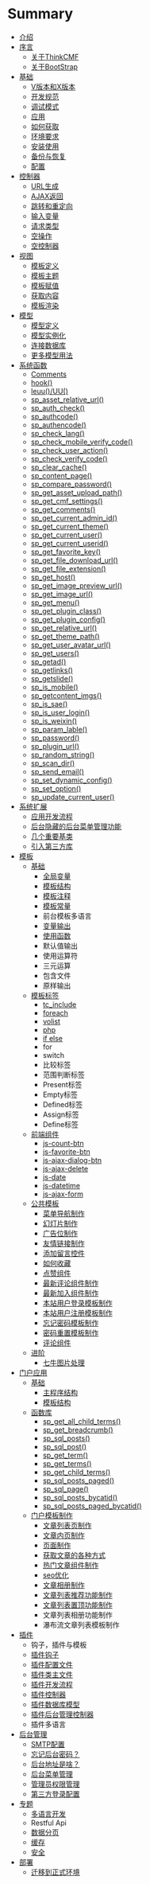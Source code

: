 # Summary

* [介绍](README.md)
* [序言](preface.md)
    * [关于ThinkCMF](about.md)
    * [关于BootStrap](bootstrap.md)
* [基础](foundation.md)
    * [V版本和X版本](base/x_v_difference.md)
    * [开发规范](base/coding_standards.md)
    * [调试模式](base/debug_mode.md)
    * [应用](app.md)
    * [如何获取](base/get_methods.md)
    * [环境要求](base/environmental_requirement.md)
    * [安装使用](base/install.md)
    * [备份与恢复](base/backup_restore.md)
    * [配置](config.md)
* [控制器](controller.md)
    * [URL生成](url.md)
    * [AJAX返回](controller/ajax_return.md)
    * [跳转和重定向](controller/redirect.md)
    * [输入变量](controller/input.md)
    * [请求类型](controller/request_type.md)
    * [空操作](controller/empty_action.md)
    * [空控制器](controller/empty_controller.md)
* [视图](view.md)
    * [模板定义](view/theme.md)
    * [模板主题](view/theme_detail.md)
    * [模板赋值](view/assign.md)
    * [获取内容](view/fetch.md)
    * [模板渲染](view/display.md)
* [模型](model.md)
    * [模型定义](model/definition.md)
    * [模型实例化](model/instancing.md)
    * [连接数据库](lian_jie_shu_ju_ku.md)
    * [更多模型用法](model/more_help.md)
* [系统函数](core_functions.md)
    * [Comments](functions/comments.md)
    * [hook\(\)](functions/hook.md)
    * [leuu\(\)\/UU\(\)](functions/leuu.md)
    * [sp\_asset\_relative\_url\(\)](functions/sp_asset_relative_url.md)
    * [sp\_auth\_check\(\)](functions/sp_auth_check.md)
    * [sp\_authcode\(\)](functions/sp_auth_code.md)
    * [sp\_authencode\(\)](functions/sp_auth_encode.md)
    * [sp\_check\_lang\(\)](sp_check_lang.md)
    * [sp\_check\_mobile\_verify\_code\(\)](spcheckmobileverifycode.md)
    * [sp\_check\_user\_action\(\)](functions/sp_check_user_action.md)
    * [sp\_check\_verify\_code\(\)](functions/sp_check_verify_code.md)
    * [sp\_clear\_cache\(\)](functions/sp_clear_cache.md)
    * [sp\_content\_page\(\)](functions/sp_content_page.md)
    * [sp\_compare\_password\(\)](spcomparepassword.md)
    * [sp\_get\_asset\_upload\_path\(\)](spgetassetuploadpath.md)
    * [sp\_get\_cmf\_settings\(\)](functions/sp_get_cmf_settings.md)
    * [sp\_get\_comments\(\)](functions/sp_get_comments.md)
    * [sp\_get\_current\_admin\_id\(\)](functions/sp_get_current_admin_id.md)
    * [sp\_get\_current\_theme\(\)](spgetcurrenttheme.md)
    * [sp\_get\_current\_user\(\)](functions/sp_get_current_user.md)
    * [sp\_get\_current\_userid\(\)](functions/sp_get_current_userid.md)
    * [sp\_get\_favorite\_key\(\)](functions/sp_get_favorite_key.md)
    * [sp\_get\_file\_download\_url\(\)](spgetfiledownloadurl.md)
    * [sp\_get\_file\_extension\(\)](spgetfileextension.md)
    * [sp\_get\_host\(\)](functions/sp_get_host.md)
    * [sp\_get\_image\_preview\_url\(\)](spgetimagepreviewurl.md)
    * [sp\_get\_image\_url\(\)](spgetimageurl.md)
    * [sp\_get\_menu\(\)](functions/sp_get_menu.md)
    * [sp\_get\_plugin\_class\(\)](functions/sp_get_plugin_class.md)
    * [sp\_get\_plugin\_config\(\)](functions/sp_get_plugin_config.md)
    * [sp\_get\_relative\_url\(\)](functions/sp_get_relative_url.md)
    * [sp\_get\_theme\_path\(\)](functions/sp_get_theme_path.md)
    * [sp\_get\_user\_avatar\_url\(\)](spgetuseravatarurl.md)
    * [sp\_get\_users\(\)](functions/sp_get_users.md)
    * [sp\_getad\(\)](functions/sp_getad.md)
    * [sp\_getlinks\(\)](functions/sp_getlinks.md)
    * [sp\_getslide\(\)](functions/sp_getslide.md)
    * [sp\_is\_mobile\(\)](functions/sp_is_mobile.md)
    * [sp\_getcontent\_imgs\(\)](functions/sp_getcontent_imgs.md)
    * [sp\_is\_sae\(\)](functions/sp_is_sae.md)
    * [sp\_is\_user\_login\(\)](functions/sp_is_user_login.md)
    * [sp\_is\_weixin\(\)](spisweixin.md)
    * [sp\_param\_lable\(\)](functions/sp_param_lable.md)
    * [sp\_password\(\)](functions/sp_password.md)
    * [sp\_plugin\_url\(\)](functions/sp_plugin_url.md)
    * [sp\_random\_string\(\)](functions/sp_random_string.md)
    * [sp\_scan\_dir\(\)](functions/sp_scan_dir.md)
    * [sp\_send\_email\(\)](functions/sp_send_email.md)
    * [sp\_set\_dynamic\_config\(\)](functions/sp_set_dynamic_config.md)
    * [sp\_set\_option\(\)](spsetoption.md)
    * [sp\_update\_current\_user\(\)](functions/sp_update_current_user.md)
* [系统扩展](extends.md)
    * [应用开发流程](extends/application_flow.md)
    * [后台隐藏的后台菜单管理功能](extends/admin_menu.md)
    * [几个重要基类](extends/base_class.md)
    * [引入第三方库](extends/thirdpart_lib.md)
* [模板](theme.md)
    * [基础](theme/base.md)
        * [全局变量](theme/base/global_var.md)
        * [模板结构](theme/base/structure.md)
        * [模板注释](theme/base/comments.md)
        * [模板常量](theme/base/constant.md)
        * 前台模板多语言
        * [变量输出](theme/base/var_echo.md)
        * [使用函数](theme/base/use_functions.md)
        * 默认值输出
        * 使用运算符
        * 三元运算
        * 包含文件
        * 原样输出
    * [模板标签](theme/tag.md)
        * [tc\_include](theme/tags/tc_include.md)
        * [foreach](theme/tags/foreach.md)
        * [volist](theme/tags/volist.md)
        * [php](theme/tags/php.md)
        * [if else](theme/tags/if_else.md)
        * for
        * switch
        * 比较标签
        * 范围判断标签
        * Present标签
        * Empty标签
        * Defined标签
        * Assign标签
        * Define标签
    * [前端组件](theme/js_components.md)
        * [js-count-btn](theme/js/js-count-btn.md)
        * [js-favorite-btn](theme/js/js-favorite-btn.md)
        * [js-ajax-dialog-btn](theme/js/js-ajax-dialog-btn.md)
        * [js-ajax-delete](theme/js/js-ajax-delete.md)
        * [js-date](theme/js/js-date.md)
        * [js-datetime](theme/js/js-datetime.md)
        * [js-ajax-form](theme/js/js-ajax-form.md)
    * [公共模板](theme/public.md)
        * [菜单导航制作](theme/public/nav.md)
        * [幻灯片制作](theme/public/slide.md)
        * [广告位制作](theme/public/ad.md)
        * [友情链接制作](theme/public/link.md)
        * [添加留言控件](theme/public/guestbook.md)
        * [如何收藏](theme/public/favorite.md)
        * [点赞组件](theme/public/like.md)
        * [最新评论组件制作](theme/public/last_comment.md)
        * [最新加入组件制作](theme/public/last_join.md)
        * [本站用户登录模板制作](theme/public/login.md)
        * [本站用户注册模板制作](theme/public/register.md)
        * [忘记密码模板制作](theme/public/forgot_password.md)
        * [密码重置模板制作](theme/public/password_reset.md)
        * [评论组件](theme/public/comment.md)
    * [进阶](advanced.md)
        * [七牛图片处理](advanced/qiniu.md)
* [门户应用](portal.md)
    * [基础](portal/base.md)
        * [主程序结构](portal/base/structure.md)
        * [模板结构](portal/base/theme_structure.md)
    * [函数库](portal/functions.md)
        * [sp\_get\_all\_child\_terms\(\)](portal/spgetallchildterms.md)
        * [sp\_get\_breadcrumb\(\)](portal/spgetbreadcrumb.md)
        * [sp\_sql\_posts\(\)](portal/functions/sp_sql_posts.md)
        * [sp\_sql\_post\(\)](portal/functions/sp_sql_post.md)
        * [sp\_get\_term\(\)](portal/functions/sp_get_term.md)
        * [sp\_get\_terms\(\)](portal/functions/sp_get_terms.md)
        * [sp\_get\_child\_terms\(\)](portal/functions/sp_get_child_terms.md)
        * [sp\_sql\_posts\_paged\(\)](portal/functions/sp_sql_posts_paged.md)
        * [sp\_sql\_page\(\)](portal/functions/sp_sql_page.md)
        * [sp\_sql\_posts\_bycatid\(\)](portal/functions/sp_sql_posts_bycatid.md)
        * [sp\_sql\_posts\_paged\_bycatid\(\)](portal/functions/sp_sql_posts_paged_bycatid.md)
    * [门户模板制作](portal/template.md)
        * [文章列表页制作](portal/template/list.md)
        * [文章内页制作](portal/template/article.md)
        * [页面制作](portal/template/page.md)
        * [获取文章的各种方式](portal/template/get_articles.md)
        * [热门文章组件制作](portal/template/hot_articles.md)
        * [seo优化](portal/template/seo.md)
        * [文章相册制作](portal/wenzhang_xiang_ce_zhi_zuo_md.md)
        * [文章列表推荐功能制作](portal/template/wen_zhang_lie_biao_tui_jian_gong_neng_zhi_zuo.md)
        * [文章列表置顶功能制作](portal/template/wen_zhang_lie_biao_zhi_ding_gong_neng_zhi_zuo.md)
        * 文章列表相册功能制作
        * 瀑布流文章列表模板制作
* [插件](plugin.md)
    * 钩子，插件与模板
    * [插件钩子](plugin/hook.md)
    * [插件配置文件](plugin/config.md)
    * [插件类主文件](plugin/class.md)
    * [插件开发流程](plugin/flow.md)
    * [插件控制器](plugin/controller.md)
    * [插件数据库模型](plugin/model.md)
    * [插件后台管理控制器](plugin/admin_controller.md)
    * 插件多语言
* [后台管理](admin.md)
    * [SMTP配置](admin/smtp.md)
    * [忘记后台密码？](admin/forgot_admin_pw.md)
    * [后台地址是啥？](admin/admin_index_url.md)
    * [后台菜单管理](admin/menu.md)
    * [管理员权限管理](admin/rbac.md)
    * [第三方登录配置](admin/thirdpart_auth.md)
* [专题](special.md)
    * [多语言开发](special/multi_lang.md)
    * Restful Api
    * [数据分页](special/pagination.md)
    * [缓存](special/cache.md)
    * [安全](special/safe.md)
* [部署](deploy.md)
    * [迁移到正式环境](deploy/production.md)


